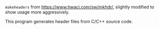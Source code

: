 `makeheaders` from <https://www.hwaci.com/sw/mkhdr/>, slightly modified to show usage more aggressively.

This program generates header files from C/C++ source code.
